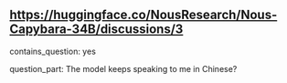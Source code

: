 ## https://huggingface.co/NousResearch/Nous-Capybara-34B/discussions/3

contains_question: yes

question_part: The model keeps speaking to me in Chinese?